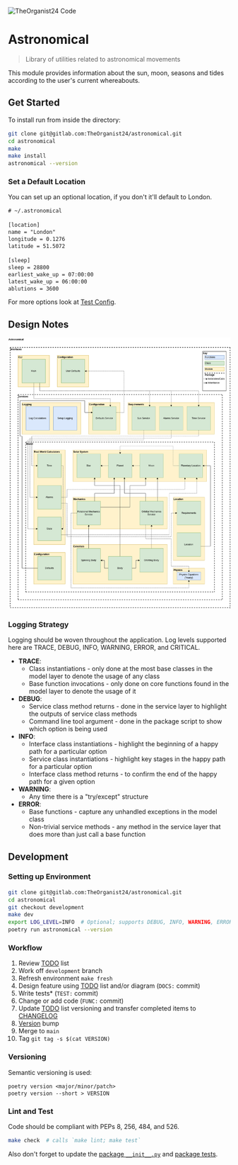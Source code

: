 ![TheOrganist24 Code](https://hosted.courtman.me.uk/img/logos/theorganist24_banner_code.png "TheOrganist24 Code")

# Astronomical
> Library of utilities related to astronomical movements

This module provides information about the sun, moon, seasons and tides according to the user's current whereabouts.

## Get Started
To install run from inside the directory:
```bash
git clone git@gitlab.com:TheOrganist24/astronomical.git
cd astronomical
make
make install
astronomical --version
```

### Set a Default Location
You can set up an optional location, if you don't it'll default to London.

```
# ~/.astronomical

[location]
name = "London"
longitude = 0.1276
latitude = 51.5072

[sleep]
sleep = 28800
earliest_wake_up = 07:00:00
latest_wake_up = 06:00:00
ablutions = 3600
```

For more options look at [Test Config](tests/data/config.ini).


## Design Notes
![Full Design](img/full_design.png "Full Design")

### Logging Strategy
Logging should be woven throughout the application. Log levels supported here are TRACE, DEBUG, INFO, WARNING, ERROR, and CRITICAL.
* **TRACE**:
  * Class instantiations - only done at the most base classes in the model layer to denote the usage of any class
  * Base function invocations - only done on core functions found in the model layer to denote the usage of it
* **DEBUG**:
  * Service class method returns - done in the service layer to highlight the outputs of service class methods
  * Command line tool argument - done in the package script to show which option is being used
* **INFO**:
  * Interface class instantiations - highlight the beginning of a happy path for a particular option
  * Service class instantiations - highlight key stages in the happy path for a particular option
  * Interface class method returns - to confirm the end of the happy path for a given option
* **WARNING**:
  * Any time there is a "try/except" structure
* **ERROR**:
  * Base functions - capture any unhandled exceptions in the model class
  * Non-trivial service methods - any method in the service layer that does more than just call a base function


## Development
### Setting up Environment
```bash
git clone git@gitlab.com:TheOrganist24/astronomical.git
cd astronomical
git checkout development
make dev
export LOG_LEVEL=INFO  # Optional; supports DEBUG, INFO, WARNING, ERROR, CRITICAL
poetry run astronomical --version
```


### Workflow
1. Review [TODO](TODO.md) list
2. Work off `development` branch
3. Refresh environment `make fresh`
4. Design feature using [TODO](TODO.md) list and/or diagram (`DOCS:` commit)
5. Write tests* (`TEST:` commit)
6. Change or add code (`FUNC:` commit)
7. Update [TODO](TODO.md) list versioning and transfer completed items to [CHANGELOG](CHANGELOG.md)
8. [Version](#Versioning) bump
9. Merge to `main`
10. Tag `git tag -s $(cat VERSION)`


### Versioning
Semantic versioning is used:
```
poetry version <major/minor/patch>
poetry version --short > VERSION
```


### Lint and Test
Code should be compliant with PEPs 8, 256, 484, and 526.
```bash
make check  # calls `make lint; make test`
```

Also don't forget to update the [package `__init__.py`](astronomical/__init__.py) and [package tests](tests/test_astronomical.py).